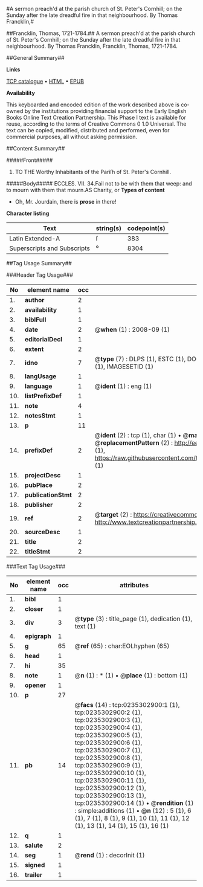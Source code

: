 #A sermon preach'd at the parish church of St. Peter's Cornhill; on the Sunday after the late dreadful fire in that neighbourhood. By Thomas Francklin,#

##Francklin, Thomas, 1721-1784.##
A sermon preach'd at the parish church of St. Peter's Cornhill; on the Sunday after the late dreadful fire in that neighbourhood. By Thomas Francklin,
Francklin, Thomas, 1721-1784.

##General Summary##

**Links**

[TCP catalogue](http://www.ota.ox.ac.uk/tcp/)  • 
[HTML](http://tei.it.ox.ac.uk/tcp/Texts-HTML/free/004/004810204.html)  • 
[EPUB](http://tei.it.ox.ac.uk/tcp/Texts-EPUB/free/004/004810204.epub)

**Availability**

This keyboarded and encoded edition of the
	       work described above is co-owned by the institutions
	       providing financial support to the Early English Books
	       Online Text Creation Partnership. This Phase I text is
	       available for reuse, according to the terms of Creative
	       Commons 0 1.0 Universal. The text can be copied,
	       modified, distributed and performed, even for
	       commercial purposes, all without asking permission.


##Content Summary##

#####Front#####

1. TO THE Worthy Inhabitants of the Pariſh of St. Peter's Cornhill.

#####Body#####
ECCLES. VII. 34.Fail not to be with them that weep: and to mourn with them that mourn.AS Charity, or
**Types of content**

  * Oh, Mr. Jourdain, there is **prose** in there!

**Character listing**


|Text|string(s)|codepoint(s)|
|---|---|---|
|Latin Extended-A|ſ|383|
|Superscripts             and Subscripts|⁰|8304|

##Tag Usage Summary##

###Header Tag Usage###

|No|element name|occ|attributes|
|---|---|---|---|
|1.|__author__|2||
|2.|__availability__|1||
|3.|__biblFull__|1||
|4.|__date__|2| @__when__ (1) : 2008-09 (1)|
|5.|__editorialDecl__|1||
|6.|__extent__|2||
|7.|__idno__|7| @__type__ (7) : DLPS (1), ESTC (1), DOCNO (1), TCP (1), GALEDOCNO (1), CONTENTSET (1), IMAGESETID (1)|
|8.|__langUsage__|1||
|9.|__language__|1| @__ident__ (1) : eng (1)|
|10.|__listPrefixDef__|1||
|11.|__note__|4||
|12.|__notesStmt__|1||
|13.|__p__|11||
|14.|__prefixDef__|2| @__ident__ (2) : tcp (1), char (1)  •  @__matchPattern__ (2) : ([0-9\-]+):([0-9IVX]+) (1), (.+) (1)  •  @__replacementPattern__ (2) : http://eebo.chadwyck.com/downloadtiff?vid=$1&page=$2 (1), https://raw.githubusercontent.com/textcreationpartnership/Texts/master/tcpchars.xml#$1 (1)|
|15.|__projectDesc__|1||
|16.|__pubPlace__|2||
|17.|__publicationStmt__|2||
|18.|__publisher__|2||
|19.|__ref__|2| @__target__ (2) : https://creativecommons.org/publicdomain/zero/1.0/ (1), http://www.textcreationpartnership.org/docs/. (1)|
|20.|__sourceDesc__|1||
|21.|__title__|2||
|22.|__titleStmt__|2||


###Text Tag Usage###

|No|element name|occ|attributes|
|---|---|---|---|
|1.|__bibl__|1||
|2.|__closer__|1||
|3.|__div__|3| @__type__ (3) : title_page (1), dedication (1), text (1)|
|4.|__epigraph__|1||
|5.|__g__|65| @__ref__ (65) : char:EOLhyphen (65)|
|6.|__head__|1||
|7.|__hi__|35||
|8.|__note__|1| @__n__ (1) : * (1)  •  @__place__ (1) : bottom (1)|
|9.|__opener__|1||
|10.|__p__|27||
|11.|__pb__|14| @__facs__ (14) : tcp:0235302900:1 (1), tcp:0235302900:2 (1), tcp:0235302900:3 (1), tcp:0235302900:4 (1), tcp:0235302900:5 (1), tcp:0235302900:6 (1), tcp:0235302900:7 (1), tcp:0235302900:8 (1), tcp:0235302900:9 (1), tcp:0235302900:10 (1), tcp:0235302900:11 (1), tcp:0235302900:12 (1), tcp:0235302900:13 (1), tcp:0235302900:14 (1)  •  @__rendition__ (1) : simple:additions (1)  •  @__n__ (12) : 5 (1), 6 (1), 7 (1), 8 (1), 9 (1), 10 (1), 11 (1), 12 (1), 13 (1), 14 (1), 15 (1), 16 (1)|
|12.|__q__|1||
|13.|__salute__|2||
|14.|__seg__|1| @__rend__ (1) : decorInit (1)|
|15.|__signed__|1||
|16.|__trailer__|1||
